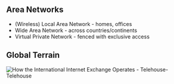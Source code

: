
## Area Networks
- (Wireless) Local Area Network - homes, offices
- Wide Area Network - across countries/continents
- Virtual Private Network - fenced with exclusive access


## Global Terrain

![How the International Internet Exchange Operates - Telehouse- Telehouse](https://www.telehouse.com/wp-content/uploads/2015/10/Telehouse-Peering-Diagram-2-e1444765179104.jpg)